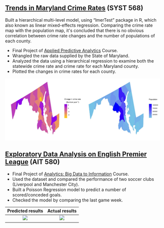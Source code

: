 ## [Trends in Maryland Crime Rates](https://github.com/IsmailovKamil/Final_Projects/tree/master/Trends%20in%20Maryland%20Crime%20Rates) (SYST 568)
Built a hierarchical multi-level model, using “lmerTest” package in R, which
also known as linear mixed-effects regression. Comparing the crime rate
map with the population map, it's concluded that there is no obvious
correlation between crime rate changes and the number of populations of
each county.
- Final Project of [Applied Predictive Analytics](https://vsokolov.org/courses/568/index.html) Course.
- Wrangled the raw data supplied by the State of Maryland. 
- Analyzed the data using a hierarchical regression to examine both the statewide crime rate and crime rate for each Maryland county.
- Plotted the changes in crime rates for each county.

 ![](https://github.com/IsmailovKamil/Final_Projects/blob/master/Trends%20in%20Maryland%20Crime%20Rates/images/crime_rate_vs_population.jpeg)

## [Exploratory Data Analysis on English Premier League](https://github.com/IsmailovKamil/GMU_Final_Projects/tree/master/EDA%20on%20English%20Premier%20League) (AIT 580)
- Final Project of [Analytics: Big Data to Information](https://catalog.gmu.edu/search/?P=AIT%20580) Course.
- Used the dataset and compared the performance of two soccer clubs (Liverpool and Manchester City).
- Built a Poisson Regression model to predict a number of scored/conceded goals.
- Checked the model by comparing the last game week.

Predicted results             |  Actual results
:-------------------------:|:-------------------------:
![](https://github.com/IsmailovKamil/GMU_Final_Projects/blob/master/EDA%20on%20English%20Premier%20League/images/Predicted_gameweek%20.png)  |  ![](https://github.com/IsmailovKamil/GMU_Final_Projects/blob/master/EDA%20on%20English%20Premier%20League/images/Actual_Results.png)
